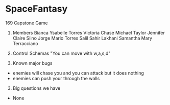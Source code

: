 # SpaceFantasy
 169 Capstone Game

1. Members
Bianca Ysabelle Torres Victoria
Chase Michael Taylor
Jennifer Claire Siino
Jorge Mario Torres
Salil Sahir Lakhani
Samantha Mary Terracciano

2. Control Schemas
"You can move with w,a,s,d" 

3. Known major bugs
- enemies will chase you and you can attack but it does nothing
- enemies can push your through the walls

3. Big questions we have
- None
